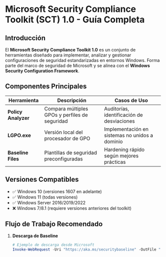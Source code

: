 # Microsoft Security Compliance Toolkit (SCT) 1.0 - Guía Completa

## Introducción
El **Microsoft Security Compliance Toolkit 1.0** es un conjunto de herramientas diseñado para implementar, analizar y gestionar configuraciones de seguridad estandarizadas en entornos Windows. Forma parte del marco de seguridad de Microsoft y se alinea con el **Windows Security Configuration Framework**.

## Componentes Principales

| Herramienta | Descripción | Casos de Uso |
|-------------|-------------|--------------|
| **Policy Analyzer** | Compara múltiples GPOs y perfiles de seguridad | Auditorías, identificación de desviaciones |
| **LGPO.exe** | Versión local del procesador de GPO | Implementación en sistemas no unidos a dominio |
| **Baseline Files** | Plantillas de seguridad preconfiguradas | Hardening rápido según mejores prácticas |

## Versiones Compatibles
- ✅ Windows 10 (versiones 1607 en adelante)
- ✅ Windows 11 (todas versiones)
- ✅ Windows Server 2016/2019/2022
- ❌ Windows 7/8.1 (requiere versiones anteriores del toolkit)

## Flujo de Trabajo Recomendado

1. **Descarga de Baseline**
   ```powershell
   # Ejemplo de descarga desde Microsoft
   Invoke-WebRequest -Uri "https://aka.ms/securitybaseline" -OutFile "C:\baselines.zip"